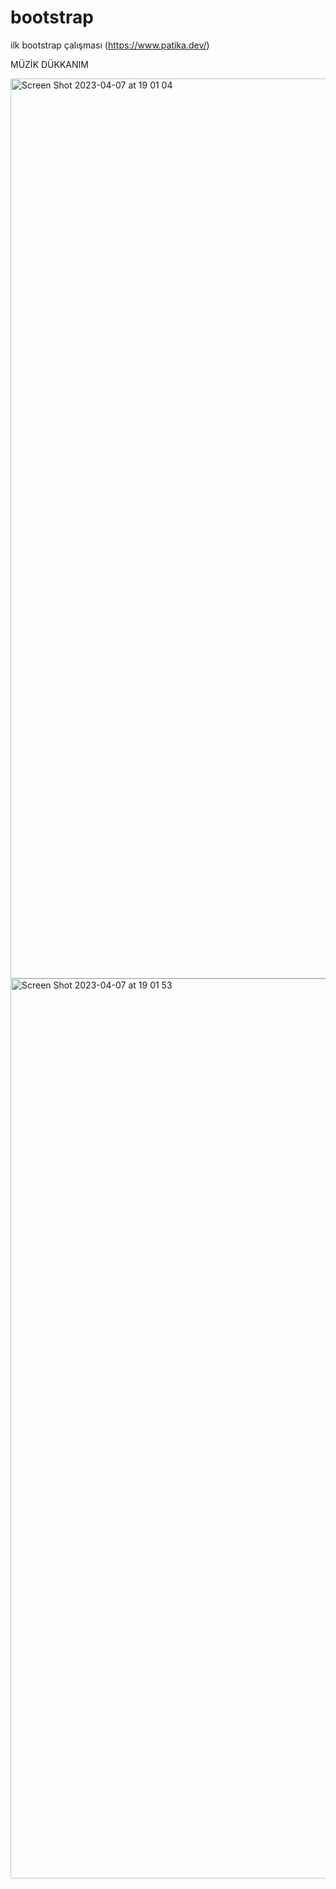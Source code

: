 # bootstrap
ilk bootstrap çalışması (https://www.patika.dev/)

MÜZİK DÜKKANIM

<img width="1440" alt="Screen Shot 2023-04-07 at 19 01 04" src="https://user-images.githubusercontent.com/112583001/230640004-8d1609b3-de15-49b4-8b72-2adc6745b07e.png">


<img width="1440" alt="Screen Shot 2023-04-07 at 19 01 53" src="https://user-images.githubusercontent.com/112583001/230640240-01aee97b-bd58-4e32-b0d3-b99b5e57be74.png">
